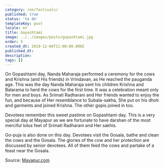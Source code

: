 ```yaml
---
category: /en/festivals/
published: true
status: 'to do'
templateKey: post
locale: en
title: Gopashtami
image: ../../images/posts/gopashtami.jpg
order: 5
created_dt: 2019-12-04T11:00:00.000Z
published_dt:
description:
tags: []
---
```


On Gopashtami day, Nanda Maharaja performed a ceremony for the cows and Krishna (and His friends) in Vrindavan, as He reached the pauganda age. This was the day Nanda Maharaja sent his children Krishna and Balarama to herd the cows for the first time. It was a celebration meant only for men and boys. As Srimati Radharani and Her friends wanted to enjoy the fun, and because of Her resemblance to Subala-sakha, She put on his dhoti and garments and joined Krishna. The other gopis joined in too.

Devotees remember this sweet pastime on Gopashtami day. This is a very special day at Mayapur as we are fortunate to have darshan of the most merciful lotus feet of Srimati Radharani and Her sakhis.

Go-puja is also done on this day. Devotees visit the Gosala, bathe and clean the cows and the Gosala. The glories of the cow and her protection are discussed by senior devotees. All of them feed the cows and partake of a feast near the Gosala.

Source: [Mayapur.com](http://mayapur.com)
